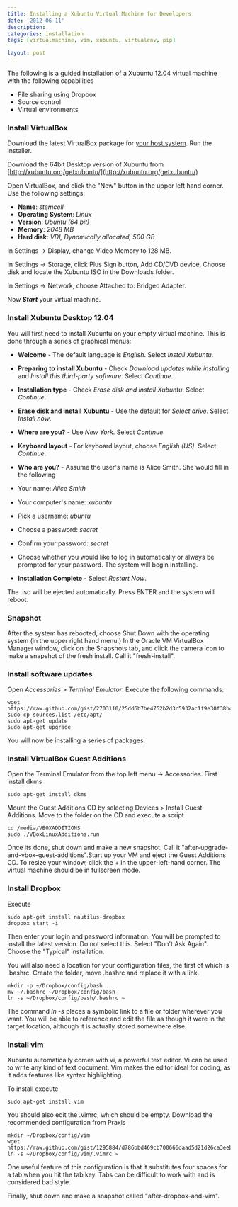 ```yaml
---
title: Installing a Xubuntu Virtual Machine for Developers
date: '2012-06-11'
description:
categories: installation
tags: [virtualmachine, vim, xubuntu, virtualenv, pip]

layout: post
---
```


The following is a guided installation of a Xubuntu 12.04 virtual machine with the following capabilities

* File sharing using Dropbox
* Source control
* Virtual environments

### Install VirtualBox

Download the latest VirtualBox package for [your host system](https://www.virtualbox.org/wiki/Downloads). Run the installer.

Download the 64bit Desktop version of Xubuntu from [http://xubuntu.org/getxubuntu/](http://xubuntu.org/getxubuntu/)

Open VirtualBox, and click the "New" button in the upper left hand corner.
Use the following settings:

* **Name**: *stemcell*
* **Operating System**: *Linux*
* **Version**: *Ubuntu (64 bit)*
* **Memory**: *2048 MB*
* **Hard disk**: *VDI, Dynamically allocated, 500 GB*

In Settings -> Display, change Video Memory to 128 MB.

In Settings -> Storage, click Plus Sign button, Add CD/DVD device, Choose disk and locate the Xubuntu ISO in the Downloads folder.

In Settings -> Network, choose Attached to: Bridged Adapter.

Now ***Start*** your virtual machine.

### Install Xubuntu Desktop 12.04

You will first need to install Xubuntu on your empty virtual machine. This is done through a series of graphical menus:

* **Welcome** - The default language is *English*. Select *Install Xubuntu*.

* **Preparing to install Xubuntu** - Check *Download updates while installing* and *Install this third-party software*. Select *Continue*.

* **Installation type** - Check *Erase disk and install Xubuntu*. Select *Continue*.

* **Erase disk and install Xubuntu** - Use the default for *Select drive*. Select *Install now*.

* **Where are you?** - Use *New York*. Select *Continue*.

* **Keyboard layout** - For keyboard layout, choose *English (US)*. Select *Continue*.

* **Who are you?** - Assume the user's name is Alice Smith. She would fill in the following
 * Your name: *Alice Smith*
 * Your computer's name: *xubuntu*
 * Pick a username: *ubuntu*
 * Choose a password: *secret*
 * Confirm your password: *secret*
 * Choose whether you would like to log in automatically or always be prompted for your password. The system will begin installing.

* **Installation Complete** - Select *Restart Now*.

The .iso will be ejected automatically. Press ENTER and the system will reboot.

### Snapshot

After the system has rebooted, choose Shut Down with the operating system (in the upper right hand menu.) In the Oracle VM VirtualBox Manager window, click on the Snapshots tab, and click the camera icon to make a snapshot of the fresh install. Call it "fresh-install".

### Install software updates

Open *Accessories > Terminal Emulator*. Execute the following commands:

    wget https://raw.github.com/gist/2703110/25dd6b7be4752b2d3c5932ac1f9e30f38b401139/sources.list
    sudo cp sources.list /etc/apt/
    sudo apt-get update
    sudo apt-get upgrade

You will now be installing a series of packages.

### Install VirtualBox Guest Additions

Open the Terminal Emulator from the top left menu -> Accessories. First install dkms

    sudo apt-get install dkms

Mount the Guest Additions CD by selecting Devices > Install Guest Additions. Move to the folder on the CD and execute a script

    cd /media/VBOXADDITIONS
    sudo ./VBoxLinuxAdditions.run
    
Once its done, shut down and make a new snapshot. Call it "after-upgrade-and-vbox-guest-additions".Start up your VM and eject the Guest Additions CD. To resize your window, click the + in the upper-left-hand corner. The virtual machine should be in fullscreen mode.

### Install Dropbox

Execute

    sudo apt-get install nautilus-dropbox
    dropbox start -i

Then enter your login and password information. You will be prompted to install the latest version. Do not select this. Select "Don't Ask Again". Choose the "Typical" installation.

You will also need a location for your configuration files, the first of which is .bashrc. Create the folder, move .bashrc and replace it with a link.

    mkdir -p ~/Dropbox/config/bash
    mv ~/.bashrc ~/Dropbox/config/bash
    ln -s ~/Dropbox/config/bash/.bashrc ~
    
The command *ln -s* places a symbolic link to a file or folder wherever you want. You will be able to reference and edit the file as though it were in the target location, although it is actually stored somewhere else.

### Install vim

Xubuntu automatically comes with vi, a powerful text editor. Vi can be used to write any kind of text document. Vim makes the editor ideal for coding, as it adds features like syntax highlighting.

To install execute

    sudo apt-get install vim

You should also edit the .vimrc, which should be empty. Download the recommended configuration from Praxis

    mkdir ~/Dropbox/config/vim
    wget https://raw.github.com/gist/1295884/d786bbd469cb700666daad5d21d26ca3eeb9b6be/.vimrc
    ln -s ~/Dropbox/config/vim/.vimrc ~

One useful feature of this configuration is that it substitutes four spaces for a tab when you hit the tab key. Tabs can be difficult to work with and is considered bad style.

Finally, shut down and make a snapshot called "after-dropbox-and-vim".
